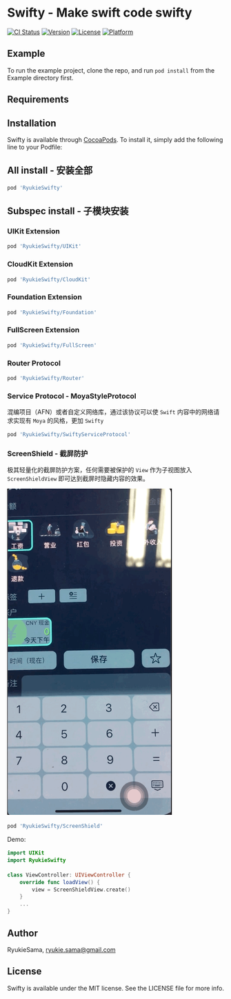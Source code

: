 # Swifty - Make swift code swifty

[![CI Status](https://img.shields.io/travis/RyukieSama/RyukieSwifty.svg?style=flat)](https://travis-ci.org/RyukieSama/RyukieSwifty)
[![Version](https://img.shields.io/cocoapods/v/RyukieSwifty.svg?style=flat)](https://cocoapods.org/pods/RyukieSwifty)
[![License](https://img.shields.io/cocoapods/l/RyukieSwifty.svg?style=flat)](https://cocoapods.org/pods/RyukieSwifty)
[![Platform](https://img.shields.io/cocoapods/p/Swifty.svg?style=flat)](https://cocoapods.org/pods/RyukieSwifty)

## Example

To run the example project, clone the repo, and run `pod install` from the Example directory first.

## Requirements

## Installation

Swifty is available through [CocoaPods](https://cocoapods.org). To install
it, simply add the following line to your Podfile:

## All install - 安装全部

```ruby
pod 'RyukieSwifty'
```

## Subspec install - 子模块安装

### UIKit Extension

```ruby
pod 'RyukieSwifty/UIKit'
```

### CloudKit Extension

```ruby
pod 'RyukieSwifty/CloudKit'
```

### Foundation Extension

```ruby
pod 'RyukieSwifty/Foundation'
```

### FullScreen Extension

```ruby
pod 'RyukieSwifty/FullScreen'
```

### Router Protocol

```ruby
pod 'RyukieSwifty/Router'
```

### Service Protocol - MoyaStyleProtocol

混编项目（AFN）或者自定义网络库，通过该协议可以使 `Swift` 内容中的网络请求实现有 `Moya` 的风格，更加 `Swifty`

```ruby
pod 'RyukieSwifty/SwiftyServiceProtocol'
```

### ScreenShield - 截屏防护

极其轻量化的截屏防护方案，任何需要被保护的 `View` 作为子视图放入 `ScreenShieldView` 即可达到截屏时隐藏内容的效果。

![ScreenShield](ScreenShield.gif)

```ruby
pod 'RyukieSwifty/ScreenShield'
```

Demo: 

```Swift
import UIKit
import RyukieSwifty

class ViewController: UIViewController {
    override func loadView() {
        view = ScreenShieldView.create()
    }
    ...
}
```

## Author

RyukieSama, ryukie.sama@gmail.com

## License

Swifty is available under the MIT license. See the LICENSE file for more info.


